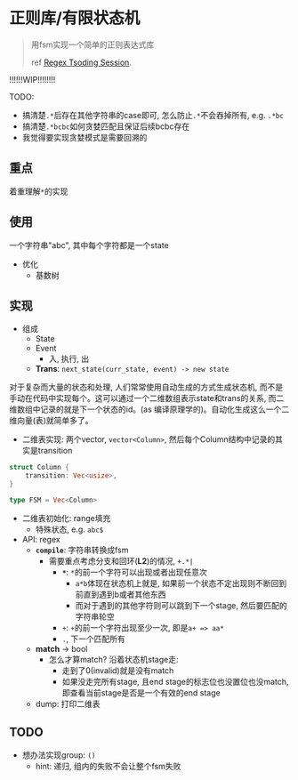 # 正则库/有限状态机

> 用fsm实现一个简单的正则表达式库
>
> ref [Regex Tsoding Session](https://www.youtube.com/watch?v=MH56D5M9xSQ).

!!!!!!WIP!!!!!!!!

TODO:

- 搞清楚`.*`后存在其他字符串的case即可, 怎么防止`.*`不会吞掉所有, e.g. `.*bc`
- 搞清楚`.*bcbc`如何贪婪匹配且保证后续bcbc存在
- 我觉得要实现贪婪模式是需要回溯的


## 重点

着重理解`*`的实现

## 使用

一个字符串"abc", 其中每个字符都是一个state


- 优化
    * 基数树


## 实现

- 组成
    * State
    * Event
        + 入, 执行, 出
    * **Trans**: `next_state(curr_state, event) -> new state`

对于复杂而大量的状态和处理, 人们常常使用自动生成的方式生成状态机, 而不是手动在代码中实现每个。这可以通过一个二维数组表示state和trans的关系, 而二维数组中记录的就是下一个状态的id。(as 编译原理学的)。自动化生成这么一个二维向量(表)就简单多了。

- 二维表实现: 两个vector, `vector<Column>`, 然后每个Column结构中记录的其实是transition

```rust
struct Column {
    transition: Vec<usize>,
}

type FSM = Vec<Column>
```

- 二维表初始化: range填充
    * 特殊状态, e.g. `abc$`
- API: regex
    * **`compile`**: 字符串转换成fsm
        + 需要重点考虑分支和回环(**L2**)的情况, `+.*|`
            + **`*`**: `*`的前一个字符可以出现或者出现任意次
                - `a*b`体现在状态机上就是, 如果前一个状态不定出现则不断回到前直到遇到b或者其他东西
                - 而对于遇到的其他字符则可以跳到下一个stage, 然后要匹配的字符串轮空
            + `+`: `+`的前一个字符出现至少一次, 即是`a+ => aa*`
            + `.`, 下一个匹配所有
    * **match** -> bool
        + 怎么才算match? 沿着状态机stage走:
            - 走到了0(invalid)就是没有match
            - 如果没走完所有stage, 且end stage的标志位也没置位也没match, 即查看当前stage是否是一个有效的end stage
    * dump: 打印二维表

## TODO

- 想办法实现group: `()`
    * hint: 递归, 组内的失败不会让整个fsm失败


